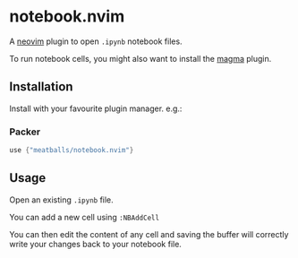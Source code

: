 # notebook.nvim
A [neovim](https://neovim.io) plugin to open `.ipynb` notebook files.

To run notebook cells, you might also want to install the [magma](https://github.com/dccsillag/magma-nvim/) plugin.

## Installation
Install with your favourite plugin manager. e.g.:

### Packer
```lua
use {"meatballs/notebook.nvim"}
```

## Usage
Open an existing `.ipynb` file.

You can add a new cell using `:NBAddCell`

You can then edit the content of any cell and saving the buffer will correctly write your changes back to your notebook file.
